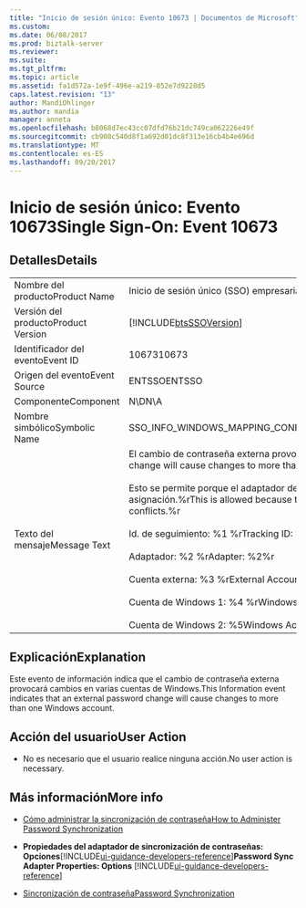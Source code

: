 ```yaml
---
title: "Inicio de sesión único: Evento 10673 | Documentos de Microsoft"
ms.custom: 
ms.date: 06/08/2017
ms.prod: biztalk-server
ms.reviewer: 
ms.suite: 
ms.tgt_pltfrm: 
ms.topic: article
ms.assetid: fa1d572a-1e9f-496e-a219-852e7d9228d5
caps.latest.revision: "13"
author: MandiOhlinger
ms.author: mandia
manager: anneta
ms.openlocfilehash: b8068d7ec43cc07dfd76b21dc749ca062226e49f
ms.sourcegitcommit: cb908c540d8f1a692d01dc8f313e16cb4b4e696d
ms.translationtype: MT
ms.contentlocale: es-ES
ms.lasthandoff: 09/20/2017
---
```

# <a name="single-sign-on-event-10673"></a><span data-ttu-id="d3a19-102">Inicio de sesión único: Evento 10673</span><span class="sxs-lookup"><span data-stu-id="d3a19-102">Single Sign-On: Event 10673</span></span>
## <a name="details"></a><span data-ttu-id="d3a19-103">Detalles</span><span class="sxs-lookup"><span data-stu-id="d3a19-103">Details</span></span>  
  
|||  
|-|-|  
|<span data-ttu-id="d3a19-104">Nombre del producto</span><span class="sxs-lookup"><span data-stu-id="d3a19-104">Product Name</span></span>|<span data-ttu-id="d3a19-105">Inicio de sesión único (SSO) empresarial</span><span class="sxs-lookup"><span data-stu-id="d3a19-105">Enterprise Single Sign-On</span></span>|  
|<span data-ttu-id="d3a19-106">Versión del producto</span><span class="sxs-lookup"><span data-stu-id="d3a19-106">Product Version</span></span>|[!INCLUDE[btsSSOVersion](../includes/btsssoversion-md.md)]|  
|<span data-ttu-id="d3a19-107">Identificador del evento</span><span class="sxs-lookup"><span data-stu-id="d3a19-107">Event ID</span></span>|<span data-ttu-id="d3a19-108">10673</span><span class="sxs-lookup"><span data-stu-id="d3a19-108">10673</span></span>|  
|<span data-ttu-id="d3a19-109">Origen del evento</span><span class="sxs-lookup"><span data-stu-id="d3a19-109">Event Source</span></span>|<span data-ttu-id="d3a19-110">ENTSSO</span><span class="sxs-lookup"><span data-stu-id="d3a19-110">ENTSSO</span></span>|  
|<span data-ttu-id="d3a19-111">Componente</span><span class="sxs-lookup"><span data-stu-id="d3a19-111">Component</span></span>|<span data-ttu-id="d3a19-112">N\D</span><span class="sxs-lookup"><span data-stu-id="d3a19-112">N\A</span></span>|  
|<span data-ttu-id="d3a19-113">Nombre simbólico</span><span class="sxs-lookup"><span data-stu-id="d3a19-113">Symbolic Name</span></span>|<span data-ttu-id="d3a19-114">SSO_INFO_WINDOWS_MAPPING_CONFLICT_ALLOWED</span><span class="sxs-lookup"><span data-stu-id="d3a19-114">SSO_INFO_WINDOWS_MAPPING_CONFLICT_ALLOWED</span></span>|  
|<span data-ttu-id="d3a19-115">Texto del mensaje</span><span class="sxs-lookup"><span data-stu-id="d3a19-115">Message Text</span></span>|<span data-ttu-id="d3a19-116">El cambio de contraseña externa provocará cambios en varias cuentas de Windows.%r</span><span class="sxs-lookup"><span data-stu-id="d3a19-116">An external password change will cause changes to more than one Windows account.%r</span></span><br /><br /> <span data-ttu-id="d3a19-117">Esto se permite porque el adaptador de este sistema externo está configurado para permitir conflictos de asignación.%r</span><span class="sxs-lookup"><span data-stu-id="d3a19-117">This is allowed because the adapter for this external system is configured to allow mapping conflicts.%r</span></span><br /><br /> <span data-ttu-id="d3a19-118">Id. de seguimiento: %1 %r</span><span class="sxs-lookup"><span data-stu-id="d3a19-118">Tracking ID: %1%r</span></span><br /><br /> <span data-ttu-id="d3a19-119">Adaptador: %2 %r</span><span class="sxs-lookup"><span data-stu-id="d3a19-119">Adapter: %2%r</span></span><br /><br /> <span data-ttu-id="d3a19-120">Cuenta externa: %3 %r</span><span class="sxs-lookup"><span data-stu-id="d3a19-120">External Account: %3%r</span></span><br /><br /> <span data-ttu-id="d3a19-121">Cuenta de Windows 1: %4 %r</span><span class="sxs-lookup"><span data-stu-id="d3a19-121">Windows Account 1: %4%r</span></span><br /><br /> <span data-ttu-id="d3a19-122">Cuenta de Windows 2: %5</span><span class="sxs-lookup"><span data-stu-id="d3a19-122">Windows Account 2: %5</span></span>|  
  
## <a name="explanation"></a><span data-ttu-id="d3a19-123">Explicación</span><span class="sxs-lookup"><span data-stu-id="d3a19-123">Explanation</span></span>  
 <span data-ttu-id="d3a19-124">Este evento de información indica que el cambio de contraseña externa provocará cambios en varias cuentas de Windows.</span><span class="sxs-lookup"><span data-stu-id="d3a19-124">This Information event indicates that an external password change will cause changes to more than one Windows account.</span></span>  
  
## <a name="user-action"></a><span data-ttu-id="d3a19-125">Acción del usuario</span><span class="sxs-lookup"><span data-stu-id="d3a19-125">User Action</span></span>  
  
-   <span data-ttu-id="d3a19-126">No es necesario que el usuario realice ninguna acción.</span><span class="sxs-lookup"><span data-stu-id="d3a19-126">No user action is necessary.</span></span>  
  
## <a name="more-info"></a><span data-ttu-id="d3a19-127">Más información</span><span class="sxs-lookup"><span data-stu-id="d3a19-127">More info</span></span>
  
-   [<span data-ttu-id="d3a19-128">Cómo administrar la sincronización de contraseña</span><span class="sxs-lookup"><span data-stu-id="d3a19-128">How to Administer Password Synchronization</span></span>](../core/how-to-administer-password-synchronization.md)  
  
-   <span data-ttu-id="d3a19-129">**Propiedades del adaptador de sincronización de contraseñas: Opciones**[!INCLUDE[ui-guidance-developers-reference](../includes/ui-guidance-developers-reference.md)]</span><span class="sxs-lookup"><span data-stu-id="d3a19-129">**Password Sync Adapter Properties: Options** [!INCLUDE[ui-guidance-developers-reference](../includes/ui-guidance-developers-reference.md)]</span></span>
  
-   [<span data-ttu-id="d3a19-130">Sincronización de contraseña</span><span class="sxs-lookup"><span data-stu-id="d3a19-130">Password Synchronization</span></span>](../core/password-synchronization2.md)